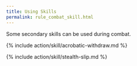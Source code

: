 ```yaml
---
title: Using Skills
permalink: rule_combat_skill.html
---
```


Some secondary skills can be used during combat. 

{% include action/skill/acrobatic-withdraw.md %}

{% include action/skill/stealth-slip.md %}
